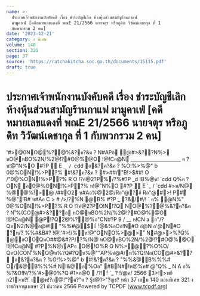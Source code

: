 ```yaml
---
name: >-
  ประกาศเจ้าพนักงานบังคับคดี เรื่อง ชำระบัญชีเลิก ห้างหุ้นส่วนสามัญร้านกาแฟ
  มามูคาเฟ่ [คดีหมายเลขแดงที่ พณE 21/2566 นายจตุร หรือภูดิท วิวัฒน์เดชากุล ที่ 1
  กับพวกรวม 2 คน]
date: '2023-12-21'
category: ง พิเศษ
volume: 140
section: 321
page: 37
source: 'https://ratchakitcha.soc.go.th/documents/15115.pdf'
draft: true
---
```


# ประกาศเจ้าพนักงานบังคับคดี เรื่อง ชำระบัญชีเลิก ห้างหุ้นส่วนสามัญร้านกาแฟ มามูคาเฟ่ [คดีหมายเลขแดงที่ พณE 21/2566 นายจตุร หรือภูดิท วิวัฒน์เดชากุล ที่ 1 กับพวกรวม 2 คน]

'#>@0NO@%?@%&?ค?&ค ? N#APอ ํ@#>&??N%> หO@หBO%2N/%2@!?#O@%@O !@!Cค@N่ _____________________ ค ? ห!@"N%O #?P  E `_ / `cdd อ&?ค?&ค ? %O!%>%@" b 0@%ON!%>P?% #!&?ค?&ค ? #>##/"B!>$##! O /"0@%ON!%>P?% R O !?คํ@2?P%/?%#?P _d !B%@ค! `cdd Q%ค ? ON อ0@%ON!%>P?% ห!@"N%O #?P  E `_ / `cdd #>ห/N@ %@@%!์>@ /##O2 ห#Aอ%@2@/Rอ"@?#์ Rอ"@#>! P#์ %@"!B# ห#Aอ C > # />/?%์N @B% #?P _ ?&/#/! ` ค% ํ@N%" 0@%ON!%>P?% R O !?คํ@2?PO!N!?Q NO@%?@%&?ค?&ค ? N'็%(COํ@#>&??อ หO@หBO%2N/%2@!?#O@%@O !@!Cค@N่ @P!?Q2ํ@%?@%อ"CN#?P 9 / __ ห!CN a อ"/? QหN2/N@อ@#!์ "%%#@$1์ !ํ@&%อOอ!N#O อํ@N อ'@N#O ?ห/? %%#&B#? !@!'#>!/%ห!@"ONO%>@>"์ N#@>>%?Q% @อOOQหO##@&#?P/?%/N@ หO@หBO%2N/%2@!?#O@%@O !@!Cค@N่ #?P%N@/APอ O@!O%R O N%>@?%O%O/ QหO(CON'็%NO@ห%?Q#?Qห%@""AP%คํ@#/ห%?Q!Nอ(COํ@#>&??  อ&?ค?&ค ? %O!%>%@" b #!&?ค?&ค ? "%%&@B%%%#์ O/&@B%%%#์ N!&@อ%Oอ" #BN#!ห@%ค# @"Q% _ N A อ% %?&O!N/?%'#>@0%?Q #1>ก@0  /?!?่ `_ ? !/@ค/ 2566 3>!>พ0์ ก21>พ?! ์ เ้@พ!?ก@!"?ค?"ค ? $ู้ชํ@1>"?ญช? หน้า 37 เลม 140 ตอนพิเศษ 321 ง ราชกิจจานุเบกษา 21 ธันวาคม 2566 Powered by TCPDF (www.tcpdf.org)
